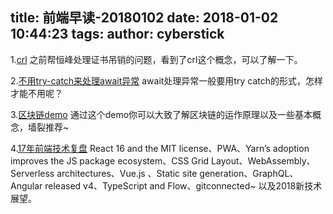 title: 前端早读-20180102
date: 2018-01-02 10:44:23
tags:
author: cyberstick
---
1.[crl](https://www.keycdn.com/support/certificate-revocation-list/)
之前帮恒峰处理证书吊销的问题，看到了crl这个概念，可以了解一下。

2.[不用try-catch来处理await异常](http://blog.grossman.io/how-to-write-async-await-without-try-catch-blocks-in-javascript/)
await处理异常一般要用try catch的形式，怎样才能不用呢？

3.[区块链demo](https://blockchaindemo.io/)
通过这个demo你可以大致了解区块链的运作原理以及一些基本概念，墙裂推荐~

4.[17年前端技术复盘](https://levelup.gitconnected.com/a-recap-of-front-end-development-in-2017-7072ce99e727)
React 16 and the MIT license、PWA、Yarn’s adoption improves the JS package ecosystem、CSS Grid Layout、WebAssembly、Serverless architectures、Vue.js 、Static site generation、GraphQL、Angular released v4、TypeScript and Flow、gitconnected~
以及2018新技术展望。